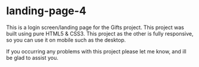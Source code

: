 # landing-page-4
This is a login screen/landing page for the Gifts project. 
This project was built using pure HTML5 & CSS3. 
This project as the other is fully responsive, so you can use it on mobile such as the desktop.

If you occurring any problems with this project please let me know, and ill be glad to assist you.
